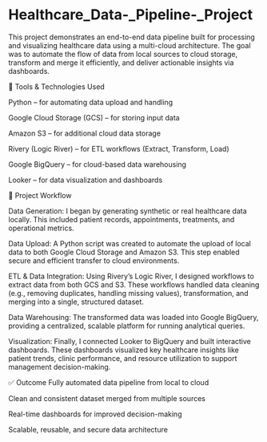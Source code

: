 # Healthcare_Data-_Pipeline-_Project
This project demonstrates an end-to-end data pipeline built for processing and visualizing healthcare data using a multi-cloud architecture. The goal was to automate the flow of data from local sources to cloud storage, transform and merge it efficiently, and deliver actionable insights via dashboards.

🔧 Tools & Technologies Used

Python – for automating data upload and handling

Google Cloud Storage (GCS) – for storing input data

Amazon S3 – for additional cloud data storage

Rivery (Logic River) – for ETL workflows (Extract, Transform, Load)

Google BigQuery – for cloud-based data warehousing

Looker – for data visualization and dashboards

📌 Project Workflow

Data Generation:
I began by generating synthetic or real healthcare data locally. This included patient records, appointments, treatments, and operational metrics.

Data Upload:
A Python script was created to automate the upload of local data to both Google Cloud Storage and Amazon S3. This step enabled secure and efficient transfer to cloud environments.

ETL & Data Integration:
Using Rivery’s Logic River, I designed workflows to extract data from both GCS and S3. These workflows handled data cleaning (e.g., removing duplicates, handling missing values), transformation, and merging into a single, structured dataset.

Data Warehousing:
The transformed data was loaded into Google BigQuery, providing a centralized, scalable platform for running analytical queries.

Visualization:
Finally, I connected Looker to BigQuery and built interactive dashboards. These dashboards visualized key healthcare insights like patient trends, clinic performance, and resource utilization to support management decision-making.

✅ Outcome
Fully automated data pipeline from local to cloud

Clean and consistent dataset merged from multiple sources

Real-time dashboards for improved decision-making

Scalable, reusable, and secure data architecture
